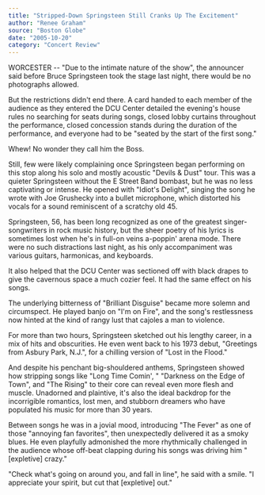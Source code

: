 ```yaml
---
title: "Stripped-Down Springsteen Still Cranks Up The Excitement"
author: "Renee Graham"
source: "Boston Globe"
date: "2005-10-20"
category: "Concert Review"
---
```


WORCESTER -- "Due to the intimate nature of the show", the announcer said before Bruce Springsteen took the stage last night, there would be no photographs allowed.

But the restrictions didn't end there. A card handed to each member of the audience as they entered the DCU Center detailed the evening's house rules no searching for seats during songs, closed lobby curtains throughout the performance, closed concession stands during the duration of the performance, and everyone had to be "seated by the start of the first song."

Whew! No wonder they call him the Boss.

Still, few were likely complaining once Springsteen began performing on this stop along his solo and mostly acoustic "Devils & Dust" tour. This was a quieter Springsteen without the E Street Band bombast, but he was no less captivating or intense. He opened with "Idiot's Delight", singing the song he wrote with Joe Grushecky into a bullet microphone, which distorted his vocals for a sound reminiscent of a scratchy old 45.

Springsteen, 56, has been long recognized as one of the greatest singer- songwriters in rock music history, but the sheer poetry of his lyrics is sometimes lost when he's in full-on veins a-poppin' arena mode. There were no such distractions last night, as his only accompaniment was various guitars, harmonicas, and keyboards.

It also helped that the DCU Center was sectioned off with black drapes to give the cavernous space a much cozier feel. It had the same effect on his songs.

The underlying bitterness of "Brilliant Disguise" became more solemn and circumspect. He played banjo on "I'm on Fire", and the song's restlessness now hinted at the kind of rangy lust that cajoles a man to violence.

For more than two hours, Springsteen sketched out his lengthy career, in a mix of hits and obscurities. He even went back to his 1973 debut, "Greetings from Asbury Park, N.J.", for a chilling version of "Lost in the Flood."

And despite his penchant big-shouldered anthems, Springsteen showed how stripping songs like "Long Time Comin', " "Darkness on the Edge of Town", and "The Rising" to their core can reveal even more flesh and muscle. Unadorned and plaintive, it's also the ideal backdrop for the incorrigible romantics, lost men, and stubborn dreamers who have populated his music for more than 30 years.

Between songs he was in a jovial mood, introducing "The Fever" as one of those "annoying fan favorites", then unexpectedly delivered it as a smoky blues. He even playfully admonished the more rhythmically challenged in the audience whose off-beat clapping during his songs was driving him "[expletive] crazy."

"Check what's going on around you, and fall in line", he said with a smile. "I appreciate your spirit, but cut that [expletive] out."
